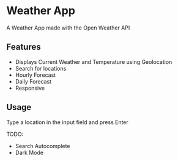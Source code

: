 # Weather App

A Weather App made with the Open Weather API

## Features

- Displays Current Weather and Temperature using Geolocation
- Search for locations
- Hourly Forecast
- Daily Forecast
- Responsive

## Usage

Type a location in the input field and press Enter

TODO:

- Search Autocomplete
- Dark Mode
